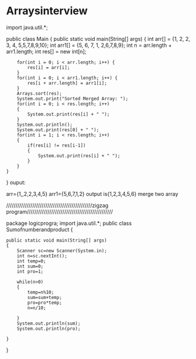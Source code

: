 # Arraysinterview
import java.util.*;

public class Main {
    public static void main(String[] args) {
        int arr[] = {1, 2, 2, 3, 4, 5,5,7,8,9,10};
        int arr1[] = {5, 6, 7, 1, 2,6,7,8,9};
        int n = arr.length + arr1.length;
        int res[] = new int[n];
      
        for(int i = 0; i < arr.length; i++) {
            res[i] = arr[i];
        }
        for(int i = 0; i < arr1.length; i++) {
            res[i + arr.length] = arr1[i];
        }
        Arrays.sort(res);
        System.out.print("Sorted Merged Array: ");
        for(int i = 0; i < res.length; i++) 
        {
            System.out.print(res[i] + " ");
        }
        System.out.println();
        System.out.print(res[0] + " ");
        for(int i = 1; i < res.length; i++) 
        {
            if(res[i] != res[i-1]) 
            {
                System.out.print(res[i] + " ");
            }
        }
    }
}
ouput:

arr={1,,2,2,3,4,5}
arr1={5,6,7,1,2}
output is{1,2,3,4,5,6}    merge two array





//////////////////////////////////////////////zigzag program//////////////////////////////////////////////


package logicprogra;
import java.util.*;
public class Sumofnumberandproduct 
{

	public static void main(String[] args) 
	{
		Scanner sc=new Scanner(System.in);
		int n=sc.nextInt();
		int temp=0;
		int sum=0;
		int pro=1;
		
		while(n>0)
		{
			temp=n%10;
			sum=sum+temp;
			pro=pro*temp;
			n=n/10;
			
		}
		System.out.println(sum);
		System.out.println(pro);
		
	}

}



